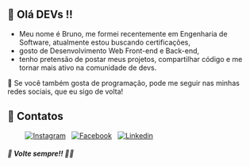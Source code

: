 ## 👋 Olá DEVs !!

* Meu nome é Bruno, me formei recentemente em Engenharia de Software, atualmente estou buscando certificações,
* gosto de Desenvolvimento Web Front-end e Back-end,
* tenho pretensão de postar meus projetos, compartilhar código e me tornar mais ativo na comunidade de devs.

🙂 Se você também gosta de programação, pode me seguir nas minhas redes sociais, que eu sigo de volta!



## 📩 Contatos
&nbsp; &nbsp;&nbsp;&nbsp;&nbsp;&nbsp;&nbsp;&nbsp;[![Instagram](img/instagram.svg)](https://www.instagram.com/brunofsjob) &nbsp; [![Facebook](img/facebook.svg)](https://www.facebook.com/brunofsjob) &nbsp; [![Linkedin](img/linkedin.svg)](https://www.linkedin.com/in/brunofsjob) &nbsp;


##### 🙂 _Volte sempre!!_ 🙏🏻


  
 